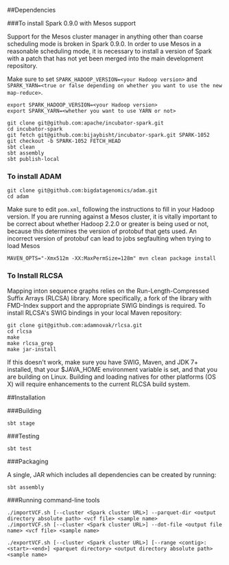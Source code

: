 ##Dependencies

###To install Spark 0.9.0 with Mesos support

Support for the Mesos cluster manager in anything other than coarse scheduling mode is broken in Spark 0.9.0. In order to use Mesos in a reasonable scheduling mode, it is necessary to install a version of Spark with a patch that has not yet been merged into the main development repository.

Make sure to set `SPARK_HADOOP_VERSION=<your Hadoop version>` and `SPARK_YARN=<true or false depending on whether you want to use the new map-reduce>`.

```
export SPARK_HADOOP_VERSION=<your Hadoop version>
export SPARK_YARN=<whether you want to use YARN or not>

git clone git@github.com:apache/incubator-spark.git
cd incubator-spark
git fetch git@github.com:bijaybisht/incubator-spark.git SPARK-1052
git checkout -b SPARK-1052 FETCH_HEAD
sbt clean
sbt assembly
sbt publish-local
```

### To install ADAM

```
git clone git@github.com:bigdatagenomics/adam.git
cd adam
```

Make sure to edit `pom.xml`, following the instructions to fill in your Hadoop version. If you are running against a Mesos cluster, it is vitally important to be correct about whether Hadoop 2.2.0 or greater is being used or not, because this determines the version of protobuf that gets used. An incorrect version of protobuf can lead to jobs segfaulting when trying to load Mesos

```
MAVEN_OPTS="-Xmx512m -XX:MaxPermSize=128m" mvn clean package install
```

### To Install RLCSA

Mapping inton sequence graphs relies on the Run-Length-Compressed Suffix Arrays (RLCSA) library. More specifically, a fork of the library with FMD-Index support and the appropriate SWIG bindings is required. To install RLCSA's SWIG bindings in your local Maven repository:

```
git clone git@github.com:adamnovak/rlcsa.git
cd rlcsa
make
make rlcsa_grep
make jar-install
```

If this doesn't work, make sure you have SWIG, Maven, and JDK 7+ installed, that your $JAVA_HOME environment variable is set, and that you are building on Linux. Building and loading natives for other platforms (OS X) will require enhancements to the current RLCSA build system.

##Installation

###Building

```
sbt stage
```

###Testing

```
sbt test
```

###Packaging

A single, JAR which includes all dependencies can be created by running:

```
sbt assembly
```

###Running command-line tools

```
./importVCF.sh [--cluster <Spark cluster URL>] --parquet-dir <output directory absolute path> <vcf file> <sample name> 
./importVCF.sh [--cluster <Spark cluster URL>] --dot-file <output file name> <vcf file> <sample name>

./exportVCF.sh [--cluster <Spark cluster URL>] [--range <contig>:<start>-<end>] <parquet directory> <output directory absolute path> <sample name>
```

